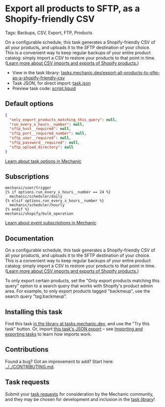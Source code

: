# Export all products to SFTP, as a Shopify-friendly CSV

Tags: Backups, CSV, Export, FTP, Products

On a configurable schedule, this task generates a Shopify-friendly CSV of all your products, and uploads it to the SFTP destination of your choice. This is a convenient way to keep regular backups of your entire product catalog: simply import a CSV to restore your products to that point in time. ([Learn more about CSV imports and exports of Shopify products.](https://help.shopify.com/en/manual/products/import-export/using-csv))

* View in the task library: [tasks.mechanic.dev/export-all-products-to-sftp-as-a-shopify-friendly-csv](https://tasks.mechanic.dev/export-all-products-to-sftp-as-a-shopify-friendly-csv)
* Task JSON, for direct import: [task.json](../../tasks/export-all-products-to-sftp-as-a-shopify-friendly-csv.json)
* Preview task code: [script.liquid](./script.liquid)

## Default options

```json
{
  "only_export_products_matching_this_query": null,
  "run_every_x_hours__number": null,
  "sftp_host__required": null,
  "sftp_port__required_number": null,
  "sftp_user__required": null,
  "sftp_password__required": null,
  "sftp_upload_directory": null
}
```

[Learn about task options in Mechanic](https://learn.mechanic.dev/core/tasks/options)

## Subscriptions

```liquid
mechanic/user/trigger
{% if options.run_every_x_hours__number == 24 %}
  mechanic/scheduler/daily
{% elsif options.run_every_x_hours__number %}
  mechanic/scheduler/hourly
{% endif %}
mechanic/shopify/bulk_operation
```

[Learn about event subscriptions in Mechanic](https://learn.mechanic.dev/core/tasks/subscriptions)

## Documentation

On a configurable schedule, this task generates a Shopify-friendly CSV of all your products, and uploads it to the SFTP destination of your choice. This is a convenient way to keep regular backups of your entire product catalog: simply import a CSV to restore your products to that point in time. ([Learn more about CSV imports and exports of Shopify products.](https://help.shopify.com/en/manual/products/import-export/using-csv))

To only export certain products, set the "Only export products matching this query" option to a search query that works with Shopify's product admin area. For example, to only export products tagged "backmeup", use the search query "tag:backmeup".

## Installing this task

Find this task [in the library at tasks.mechanic.dev](https://tasks.mechanic.dev/export-all-products-to-sftp-as-a-shopify-friendly-csv), and use the "Try this task" button. Or, import [this task's JSON export](../../tasks/export-all-products-to-sftp-as-a-shopify-friendly-csv.json) – see [Importing and exporting tasks](https://learn.mechanic.dev/core/tasks/import-and-export) to learn how imports work.

## Contributions

Found a bug? Got an improvement to add? Start here: [../../CONTRIBUTING.md](../../CONTRIBUTING.md).

## Task requests

Submit your [task requests](https://mechanic.canny.io/task-requests) for consideration by the Mechanic community, and they may be chosen for development and inclusion in the [task library](https://tasks.mechanic.dev/)!
